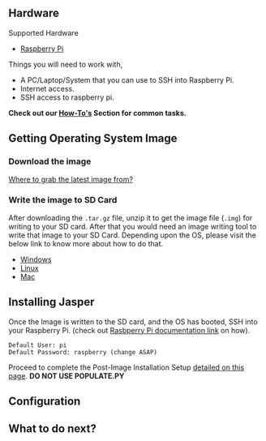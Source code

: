 ## Hardware
Supported Hardware
* [Raspberry Pi](http://raspberrypi.org/)

Things you will need to work with,
* A PC/Laptop/System that you can use to SSH into Raspberry Pi.
* Internet access.
* SSH access to raspberry pi.

**Check out our [How-To's](../how) Section for common tasks.**

## Getting Operating System Image
### Download the image
  [Where to grab the latest image from?](images/README.md)
### Write the image to SD Card
  After downloading the `.tar.gz` file, unzip it to get the image file (`.img`) for writing to your SD card. After that you would need an image writing tool to write that image to your SD Card. Depending upon the OS, please visit the below link to know more about how to do that.
* [Windows](install-image/windows.md)
* [Linux](install-image/linux.md)
* [Mac](install-image/mac.md)

## Installing Jasper
Once the Image is written to the SD card, and the OS has booted, SSH into your Raspberry Pi. (check out [Rasbperry Pi documentation link](https://www.raspberrypi.org/documentation/remote-access/ssh/) on how).
```
Default User: pi  
Default Password: raspberry (change ASAP)
```
Proceed to complete the Post-Image Installation Setup [detailed on this page](jasper-client/Jasper-Post-Image-Setup.md).
**DO NOT USE POPULATE.PY**
## Configuration

## What to do next?

